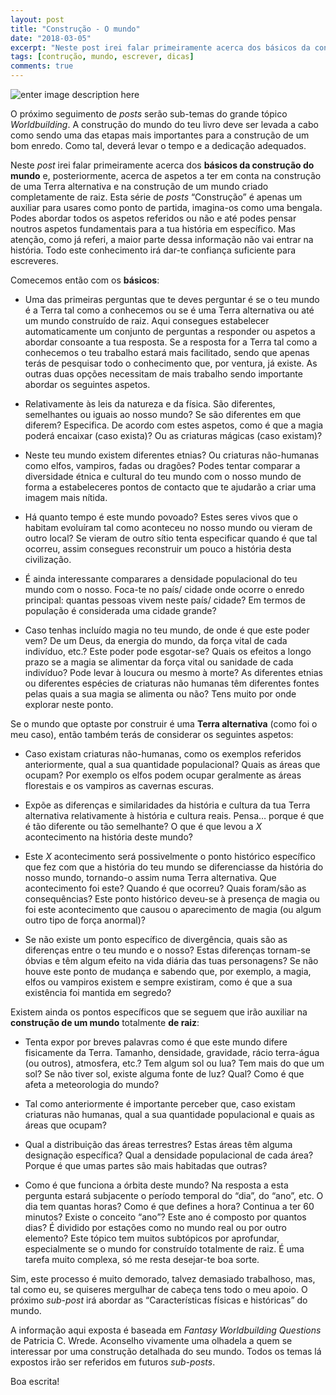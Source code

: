 ```yaml
---
layout: post
title: "Construção - O mundo"
date: "2018-03-05"
excerpt: "Neste post irei falar primeiramente acerca dos básicos da construção do mundo e, posteriormente, acerca de aspetos a ter em conta na construção de uma Terra alternativa e na construção de um mundo criado completamente de raiz."
tags: [contrução, mundo, escrever, dicas]
comments: true
---
```

![enter image description here](https://i.imgur.com/luidQ5U.jpg)

O próximo seguimento de _posts_ serão sub-temas do grande tópico *Worldbuilding*. A construção do mundo do teu livro deve ser levada a cabo como sendo uma das etapas mais importantes para a construção de um bom enredo. Como tal, deverá levar o tempo e a dedicação adequados.

Neste _post_ irei falar primeiramente acerca dos **básicos da construção do mundo** e, posteriormente, acerca de aspetos a ter em conta na construção de uma Terra alternativa e na construção de um mundo criado completamente de raiz. Esta série de _posts_ “Construção” é apenas um auxiliar para usares como ponto de partida, imagina-os como uma bengala. Podes abordar todos os aspetos referidos ou não e até podes pensar noutros aspetos fundamentais para a tua história em específico. Mas atenção, como já referi, a maior parte dessa informação não vai entrar na história. Todo este conhecimento irá dar-te confiança suficiente para escreveres.

Comecemos então com os **básicos**:

 - Uma das primeiras perguntas que te deves perguntar é se o teu mundo é a Terra tal como a conhecemos ou se é uma Terra alternativa ou até um mundo construído de raiz. Aqui consegues estabelecer automaticamente um conjunto de perguntas a responder ou aspetos a abordar consoante a tua resposta. Se a resposta for a Terra tal como a conhecemos o teu trabalho estará mais facilitado, sendo que apenas terás de pesquisar todo o conhecimento que, por ventura, já existe. As outras duas opções necessitam de mais trabalho sendo importante abordar os seguintes aspetos.

 - Relativamente às leis da natureza e da física. São diferentes, semelhantes ou iguais ao nosso mundo? Se são diferentes em que diferem? Especifica. De acordo com estes aspetos, como é que a magia poderá encaixar (caso exista)? Ou as criaturas mágicas (caso existam)?

 - Neste teu mundo existem diferentes etnias? Ou criaturas não-humanas como elfos, vampiros, fadas ou dragões? Podes tentar comparar a diversidade étnica e cultural do teu mundo com o nosso mundo de forma a estabeleceres pontos de contacto que te ajudarão a criar uma imagem mais nítida.

 - Há quanto tempo é este mundo povoado? Estes seres vivos que o habitam evoluíram tal como aconteceu no nosso mundo ou vieram de outro local? Se vieram de outro sítio tenta especificar quando é que tal ocorreu, assim consegues reconstruir um pouco a história desta civilização.

 - É ainda interessante comparares a densidade populacional do teu mundo com o nosso. Foca-te no país/ cidade onde ocorre o enredo principal: quantas pessoas vivem neste país/ cidade? Em termos de população é considerada uma cidade grande?

 - Caso tenhas incluído magia no teu mundo, de onde é que este poder vem? De um Deus, da energia do mundo, da força vital de cada indivíduo, etc.? Este poder pode esgotar-se? Quais os efeitos a longo prazo se a magia se alimentar da força vital ou sanidade de cada indivíduo? Pode levar à loucura ou mesmo à morte? As diferentes etnias ou diferentes espécies de criaturas não humanas têm diferentes fontes pelas quais a sua magia se alimenta ou não? Tens muito por onde explorar neste ponto.

Se o mundo que optaste por construir é uma **Terra alternativa** (como foi o meu caso), então também terás de considerar os seguintes aspetos:

 - Caso existam criaturas não-humanas, como os exemplos referidos anteriormente, qual a sua quantidade populacional? Quais as áreas que ocupam? Por exemplo os elfos podem ocupar geralmente as áreas florestais e os vampiros as cavernas escuras.

 - Expõe as diferenças e similaridades da história e cultura da tua Terra alternativa relativamente à história e cultura reais. Pensa… porque é que é tão diferente ou tão semelhante? O que é que levou a *X* acontecimento na história deste mundo?

 - Este *X* acontecimento será possivelmente o ponto histórico específico que fez com que a história do teu mundo se diferenciasse da história do nosso mundo, tornando-o assim numa Terra alternativa. Que acontecimento foi este? Quando é que ocorreu? Quais foram/são as consequências? Este ponto histórico deveu-se à presença de magia ou foi este acontecimento que causou o aparecimento de magia (ou algum outro tipo de força anormal)?

 - Se não existe um ponto específico de divergência, quais são as diferenças entre o teu mundo e o nosso? Estas diferenças tornam-se óbvias e têm algum efeito na vida diária das tuas personagens? Se não houve este ponto de mudança e sabendo que, por exemplo, a magia, elfos ou vampiros existem e sempre existiram, como é que a sua existência foi mantida em segredo?

Existem ainda os pontos específicos que se seguem que irão auxiliar na **construção de um mundo** totalmente **de raiz**:

 - Tenta expor por breves palavras como é que este mundo difere fisicamente da Terra. Tamanho, densidade, gravidade, rácio terra-água (ou outros), atmosfera, etc.? Tem algum sol ou lua? Tem mais do que um sol? Se não tiver sol, existe alguma fonte de luz? Qual? Como é que afeta a meteorologia do mundo?

 - Tal como anteriormente é importante perceber que, caso existam criaturas não humanas, qual a sua quantidade populacional e quais as áreas que ocupam?

 - Qual a distribuição das áreas terrestres? Estas áreas têm alguma designação específica? Qual a densidade populacional de cada área? Porque é que umas partes são mais habitadas que outras?

 - Como é que funciona a órbita deste mundo? Na resposta a esta pergunta estará subjacente o período temporal do “dia”, do “ano”, etc. O dia tem quantas horas? Como é que defines a hora? Continua a ter 60 minutos? Existe o conceito “ano”? Este ano é composto por quantos dias? É dividido por estações como no mundo real ou por outro elemento? Este tópico tem muitos subtópicos por aprofundar, especialmente se o mundo for construído totalmente de raiz. É uma tarefa muito complexa, só me resta desejar-te boa sorte.

Sim, este processo é muito demorado, talvez demasiado trabalhoso, mas, tal como eu, se quiseres mergulhar de cabeça tens todo o meu apoio. O próximo _sub-post_ irá abordar as “Características físicas e históricas” do mundo.

A informação aqui exposta é baseada em _Fantasy Worldbuilding Questions_ de Patricia C. Wrede. Aconselho vivamente uma olhadela a quem se interessar por uma construção detalhada do seu mundo. Todos os temas lá expostos irão ser referidos em futuros _sub-posts_.

Boa escrita!
